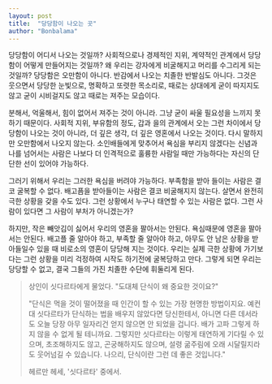 ```yaml
---
layout: post
title:  "당당함이 나오는 곳"
author: "Bonbalama"
---
```


당당함이 어디서 나오는 것일까? 사회적으로나 경제적인 지위, 계약적인 관계에서 당당함이 어떻게 만들어지는 것일까? 왜 우리는 강자에게 비굴해지고 머리를 수그리게 되는 것일까? 당당함은 오만함이 아니다. 반감에서 나오는 치졸한 반발심도 아니다. 그것은 웃으면서 당당한 눈빛으로,  명확하고 또렷한 목소리로, 때로는 상대에게 굳이 따지지도 않고 굳이 시비걸지도 않고 때로는 져주는 모습이다.

분해서, 억울해서, 힘이 없어서 져주는 것이 아니라. 그냥 굳이 싸울 필요성을 느끼지 못하기 때문이다. 사회적 지위, 부유함의 정도, 갑과 을의 관계에서 오는 그런 차이에서 당당함이 나오는 것이 아니라, 더 깊은 생각, 더 깊은 영혼에서 나오는 것이다. 다시 말하지만 오만함에서 나오지 않는다.  소인배들에게 맞추어서 욕심을 부리지 않겠다는 신념과 나를 넘어서는 사람은 나보다 더 인격적으로 훌륭한 사람일 때만 가능하다는 자신의 단단한 선이 있어야 가능하다. 

그러기 위해서 우리는 그러한 욕심을 버려야 가능하다. 부족함을 받아 들이는 사람은 결코 굴복할 수 없다. 배고픔을 받아들이는 사람은 결코 비굴해지지 않는다. 살면서 완전히 극한 상황을 갖을 수도 있다. 그런 상황에서 누구나 태연할 수 있는 사람은 없다. 그런 사람이 있다면 그 사람이 부처가 아니겠는가?

하지만, 작은 빼앗김이 싫어서 우리의 영혼을 팔아서는 안된다. 욕심때문에 영혼을 팔아서는 안된다. 배고플 줄 알아야 하고, 부족할 줄 알아야 하고, 아무도 안 남은 상황을 받아들일수 있을 때 비로소의 영혼이 당당해 지는 것이다. 우리는 실제 극한 상황에 가기보다는 그런 상황을 미리 걱정하여 시작도 하기전에 굴복당하고 만다. 그렇게 되면 우리는 당당할 수 없고, 결국 그들의 가진 치졸한 수단에 휘둘리게 된다. 

> 상인이 싯다르타에게 물었다. "도대체 단식이 왜 중요한 것이요?"
>
> "단식은 먹을 것이 떨어졌을 때 인간이 할 수 있는 가장 현명한 방법이지요. 예컨대 싯다르타가 단식하는 법을 배우지 않았다면 당신한테서, 아니면 다른 데서라도 오늘 당장 아무 일자리건 얻지 않으면 안 되었을 겁니다. 배가 고파 그렇게 하지 않을 수 없게 될 테니까요. 그렇지만 싯다르타는 이렇게 태연하게 기다릴 수 있으며, 초조해하지도 않고, 곤궁해하지도 않으며, 설령 굶주림에 오래 시달릴지라도 웃어넘길 수 있습니다. 나으리, 단식이란 그런 데 좋은 것입니다."
>
> 헤르만 헤세, '싯다르타' 중에서.